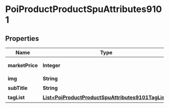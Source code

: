 # PoiProductProductSpuAttributes9101

## Properties
Name | Type | Description | Notes
------------ | ------------- | ------------- | -------------
**marketPrice** | **Integer** | 原价 单位：分 |  [optional]
**img** | **String** | 商品图片 |  [optional]
**subTitle** | **String** | 副标题 |  [optional]
**tagList** | [**List&lt;PoiProductProductSpuAttributes9101TagList&gt;**](PoiProductProductSpuAttributes9101TagList.md) | 团购券标签 |  [optional]
